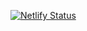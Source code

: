 [![Netlify Status](https://api.netlify.com/api/v1/badges/00994fe3-f0b9-4d4b-8d45-91aa880686d6/deploy-status)](https://app.netlify.com/sites/momentive/deploys)